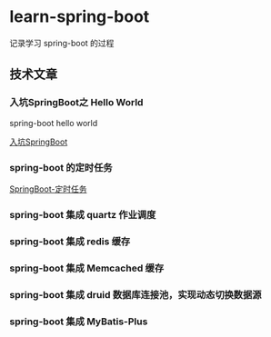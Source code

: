 # learn-spring-boot
记录学习 spring-boot 的过程

## 技术文章

### 入坑SpringBoot之 Hello World 
spring-boot hello world 

[入坑SpringBoot](https://dddreams.github.io/180710-入坑SpringBoot.html)

### spring-boot 的定时任务

[SpringBoot-定时任务](https://dddreams.github.io/210122-SpringBoot-%E5%AE%9A%E6%97%B6%E4%BB%BB%E5%8A%A1.html)

### spring-boot 集成 quartz 作业调度

### spring-boot 集成 redis 缓存

### spring-boot 集成 Memcached 缓存

### spring-boot 集成 druid 数据库连接池，实现动态切换数据源

### spring-boot 集成 MyBatis-Plus
 